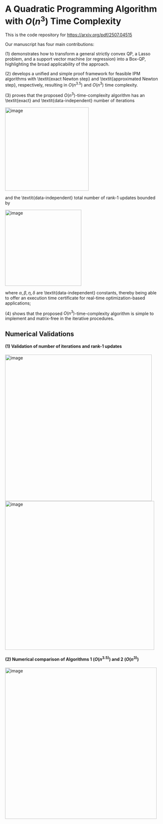 # A Quadratic Programming Algorithm with $O(n^3)$ Time Complexity 
This is the code repository for https://arxiv.org/pdf/2507.04515

Our manuscript has four main contributions:

(1) demonstrates how to transform a general strictly convex QP, a Lasso problem, and a support vector machine (or regression) into a Box-QP, highlighting the broad applicability of the approach.

(2) develops a unified and simple proof framework for feasible IPM algorithms with \textit{exact Newton step} and \textit{approximated Newton step}, respectively, resulting in $O(n^{3.5})$ and $O(n^3)$ time complexity.

(3)  proves that the proposed $O(n^3)$-time-complexity algorithm has an \textit{exact} and \textit{data-independent} number of iterations   

<img width="273" alt="image" src="https://github.com/user-attachments/assets/13198375-3a04-4b80-a09f-74d6a28faadb" />

and the \textit{data-independent} total number of rank-1 updates bounded by

<img width="249" alt="image" src="https://github.com/user-attachments/assets/3e6f768b-e4e8-4323-9335-2954d0009aa4" />

where $\alpha,\beta,\eta,\delta$ are \textit{data-independent} constants, thereby being able to offer an execution time certificate for real-time optimization-based applications;

(4) shows that the proposed $O(n^3)$-time-complexity algorithm is simple to implement and matrix-free in the iterative procedures.

## Numerical Validations
#### (1) Validation of number of iterations and rank-1 updates
<img width="479" alt="image" src="https://github.com/user-attachments/assets/41505dab-a47d-45cc-b2e4-5b76d2100779" />

<img width="487" alt="image" src="https://github.com/user-attachments/assets/395e9bce-d0d3-4716-b26f-1e24eb76fbb7" />

#### (2) Numerical comparison of Algorithms 1 ($O(n^{3.5)}$) and 2 ($O(n^{3)}$)
<img width="495" alt="image" src="https://github.com/user-attachments/assets/6bfd7c0a-39ef-4ab5-8afb-bc4ba5b1a922" />


